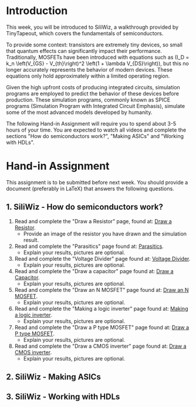 # Introduction
This week, you will be introduced to SiliWiz, a walkthrough provided by TinyTapeout, which covers the fundamentals of semiconductors.

To provide some context: transistors are extremely tiny devices, so small that quantum effects can significantly impact their performance. Traditionally, MOSFETs have been introduced with equations such as \(I_D = k_n \left(V_{GS} - V_{th}\right)^2 \left(1 + \lambda V_{DS}\right)\), but this no longer accurately represents the behavior of modern devices. These equations only hold approximately within a limited operating region.

Given the high upfront costs of producing integrated circuits, simulation programs are employed to predict the behavior of these devices before production. These simulation programs, commonly known as SPICE programs (Simulation Program with Integrated Circuit Emphasis), simulate some of the most advanced models developed by humanity.

The following Hand-in Assignment will require you to spend about 3-5 hours of your time. You are expected to watch all videos and complete the sections "How do semiconductors work?", "Making ASICs" and "Working with HDLs".

# Hand-in Assignment
This assignment is to be submitted before next week. You should provide a document (preferably in LaTeX) that answers the following questions.

## 1. SiliWiz - How do semiconductors work?
1. Read and complete the "Draw a Resistor" page, found at: [Draw a Resistor](https://tinytapeout.com/siliwiz/resistors/).
  	- Provide an image of the resistor you have drawn and the simulation result.
2. Read and complete the "Parasitics" page found at: [Parasitics](https://tinytapeout.com/siliwiz/parasitics/).
   	- Explain your results, pictures are optional.
3. Read and complete the "Voltage Divider" page found at: [Voltage Divider](https://tinytapeout.com/siliwiz/divider/).
   	- Explain your results, pictures are optional.
4. Read and complete the "Draw a capacitor" page found at: [Draw a Capacitor](https://tinytapeout.com/siliwiz/capacitors/).
	- Explain your results, pictures are optional.
5. Read and complete the "Draw an N MOSFET" page found at: [Draw an N MOSFET](https://tinytapeout.com/siliwiz/nmos/).
	- Explain your results, pictures are optional.
6. Read and complete the "Making a logic inverter" page found at: [Making a logic inverter](https://tinytapeout.com/siliwiz/inverter/).
	- Explain your results, pictures are optional.
7. Read and complete the "Draw a P type MOSFET" page found at: [Draw a P type MOSFET](https://tinytapeout.com/siliwiz/pmos/).
	- Explain your results, pictures are optional.
7. Read and complete the "Draw a CMOS inverter" page found at: [Draw a CMOS inverter](https://tinytapeout.com/siliwiz/cmosinverter/).
	- Explain your results, pictures are optional.

## 2. SiliWiz - Making ASICs

## 3. SiliWiz - Working with HDLs
